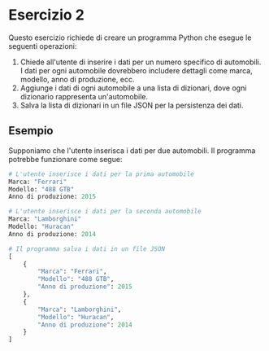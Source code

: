 # Esercizio 2

Questo esercizio richiede di creare un programma Python che esegue le seguenti operazioni:

1. Chiede all'utente di inserire i dati per un numero specifico di automobili. I dati per ogni automobile dovrebbero includere dettagli come marca, modello, anno di produzione, ecc.
2. Aggiunge i dati di ogni automobile a una lista di dizionari, dove ogni dizionario rappresenta un'automobile.
3. Salva la lista di dizionari in un file JSON per la persistenza dei dati.

## Esempio

Supponiamo che l'utente inserisca i dati per due automobili. Il programma potrebbe funzionare come segue:

```python
# L'utente inserisce i dati per la prima automobile
Marca: "Ferrari"
Modello: "488 GTB"
Anno di produzione: 2015

# L'utente inserisce i dati per la seconda automobile
Marca: "Lamborghini"
Modello: "Huracan"
Anno di produzione: 2014

# Il programma salva i dati in un file JSON
[
    {
        "Marca": "Ferrari",
        "Modello": "488 GTB",
        "Anno di produzione": 2015
    },
    {
        "Marca": "Lamborghini",
        "Modello": "Huracan",
        "Anno di produzione": 2014
    }
]
```